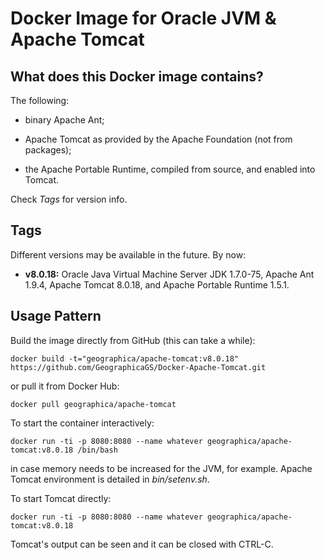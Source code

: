 Docker Image for Oracle JVM & Apache Tomcat
===========================================

What does this Docker image contains?
-------------------------------------
The following:

- binary Apache Ant;

- Apache Tomcat as provided by the Apache Foundation (not from packages);

- the Apache Portable Runtime, compiled from source, and enabled into Tomcat.

Check _Tags_ for version info.


Tags
----
Different versions may be available in the future. By now:

- __v8.0.18:__ Oracle Java Virtual Machine Server JDK 1.7.0-75, Apache Ant 1.9.4, Apache Tomcat 8.0.18, and Apache Portable Runtime 1.5.1.

Usage Pattern
-------------
Build the image directly from GitHub (this can take a while):

```Shell
docker build -t="geographica/apache-tomcat:v8.0.18" https://github.com/GeographicaGS/Docker-Apache-Tomcat.git
```

or pull it from Docker Hub:

```Shell
docker pull geographica/apache-tomcat
```

To start the container interactively:

```Shell
docker run -ti -p 8080:8080 --name whatever geographica/apache-tomcat:v8.0.18 /bin/bash
```

in case memory needs to be increased for the JVM, for example. Apache Tomcat environment is detailed in _bin/setenv.sh_.

To start Tomcat directly:

```Shell
docker run -ti -p 8080:8080 --name whatever geographica/apache-tomcat:v8.0.18
```

Tomcat's output can be seen and it can be closed with CTRL-C.
